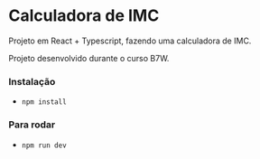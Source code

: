 # Calculadora de IMC

Projeto em React + Typescript, fazendo uma calculadora de IMC.

Projeto desenvolvido durante o curso B7W.


### Instalação
- `npm install`

### Para rodar
- `npm run dev`